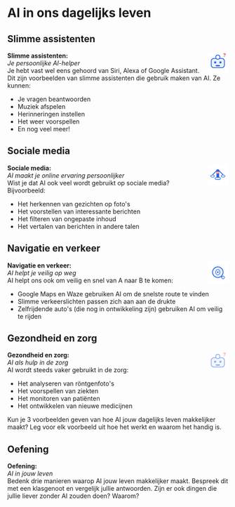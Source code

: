 # AI in ons dagelijks leven

## Slimme assistenten

<div class="matrix-cell toepassing">
  <img src="/static/images/robot_vraagteken.svg" alt="Robot met vraagteken" width="48" style="float:right;margin-left:1em;"/>
  <strong>Slimme assistenten:</strong><br>
  <em>Je persoonlijke AI-helper</em>
  <div class="matrix-uitleg">
    Je hebt vast wel eens gehoord van Siri, Alexa of Google Assistant. Dit zijn voorbeelden van slimme assistenten die gebruik maken van AI. Ze kunnen:
    <ul>
      <li>Je vragen beantwoorden</li>
      <li>Muziek afspelen</li>
      <li>Herinneringen instellen</li>
      <li>Het weer voorspellen</li>
      <li>En nog veel meer!</li>
    </ul>
  </div>
</div>

## Sociale media

<div class="matrix-cell toepassing">
  <img src="/static/images/ai_weegschaal.svg" alt="AI weegschaal" width="48" style="float:right;margin-left:1em;"/>
  <strong>Sociale media:</strong><br>
  <em>AI maakt je online ervaring persoonlijker</em>
  <div class="matrix-uitleg">
    Wist je dat AI ook veel wordt gebruikt op sociale media? Bijvoorbeeld:
    <ul>
      <li>Het herkennen van gezichten op foto's</li>
      <li>Het voorstellen van interessante berichten</li>
      <li>Het filteren van ongepaste inhoud</li>
      <li>Het vertalen van berichten in andere talen</li>
    </ul>
  </div>
</div>

## Navigatie en verkeer

<div class="matrix-cell toepassing">
  <img src="/static/images/ai_vergrootglas.svg" alt="AI met vergrootglas" width="48" style="float:right;margin-left:1em;"/>
  <strong>Navigatie en verkeer:</strong><br>
  <em>AI helpt je veilig op weg</em>
  <div class="matrix-uitleg">
    AI helpt ons ook om veilig en snel van A naar B te komen:
    <ul>
      <li>Google Maps en Waze gebruiken AI om de snelste route te vinden</li>
      <li>Slimme verkeerslichten passen zich aan aan de drukte</li>
      <li>Zelfrijdende auto's (die nog in ontwikkeling zijn) gebruiken AI om veilig te rijden</li>
    </ul>
  </div>
</div>

## Gezondheid en zorg

<div class="matrix-cell toepassing">
  <img src="/static/images/robot_vraagteken.svg" alt="Robot met vraagteken" width="48" style="float:right;margin-left:1em;opacity:0.5;"/>
  <strong>Gezondheid en zorg:</strong><br>
  <em>AI als hulp in de zorg</em>
  <div class="matrix-uitleg">
    AI wordt steeds vaker gebruikt in de zorg:
    <ul>
      <li>Het analyseren van röntgenfoto's</li>
      <li>Het voorspellen van ziekten</li>
      <li>Het monitoren van patiënten</li>
      <li>Het ontwikkelen van nieuwe medicijnen</li>
    </ul>
  </div>
</div>

<div class="ai-voorbeeld">Kun je 3 voorbeelden geven van hoe AI jouw dagelijks leven makkelijker maakt? Leg voor elk voorbeeld uit hoe het werkt en waarom het handig is.</div>

## Oefening

<div class="matrix-cell oefening">
  <strong>Oefening:</strong><br>
  <em>AI in jouw leven</em>
  <div class="matrix-uitleg">
    Bedenk drie manieren waarop AI jouw leven makkelijker maakt. Bespreek dit met een klasgenoot en vergelijk jullie antwoorden. Zijn er ook dingen die jullie liever zonder AI zouden doen? Waarom?
  </div>
</div> 